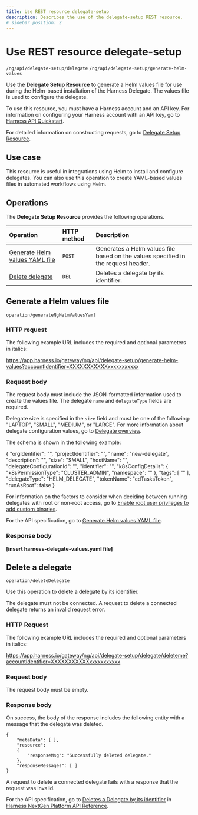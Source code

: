 ```yaml
---
title: Use REST resource delegate-setup
description: Describes the use of the delegate-setup REST resource.
# sidebar_position: 2
---
```



# Use REST resource delegate-setup
`/ng/api/delegate-setup/delegate`
`/ng/api/delegate-setup/generate-helm-values`


Use the **Delegate Setup Resource** to generate a Helm values file for use during the Helm-based installation of the Harness Delegate. The values file is used to configure the delegate.

To use this resource, you must have a Harness account and an API key. For information on configuring your Harness account with an API key, go to [Harness API Quickstart](https://docs.harness.io/article/f0aqiv3td7-api-quickstart).

For detailed information on constructing requests, go to [Delegate Setup Resource](https://apidocs.harness.io/tag/Delegate-Setup-Resource).

## Use case

This resource is useful in integrations using Helm to install and configure delegates. You can also use this operation to create YAML-based values files in automated workflows using Helm.

## Operations

The **Delegate Setup Resource** provides the following operations.

| **Operation** | **HTTP method** | **Description** |
| :-- | :-- | :-- |
| [Generate Helm values YAML file](https://apidocs.harness.io/tag/Delegate-Setup-Resource#operation/generateNgHelmValuesYaml) | `POST` | Generates a Helm values file based on the values specified in the request header. |
| [Delete delegate](https://apidocs.harness.io/tag/Delegate-Setup-Resource#operation/deleteDelegate) | `DEL` | Deletes a delegate by its identifier. |

## Generate a Helm values file

`operation/generateNgHelmValuesYaml`

### HTTP request

The following example URL includes the required and optional parameters in italics:

https://app.harness.io/gateway/ng/api/delegate-setup/generate-helm-values?accountIdentifier=XXXXXXXXXXXxxxxxxxxxxx

### Request body

The request body must include the JSON-formatted information used to create the values file. The delegate `name` and `delegateType` fields are required. 

Delegate size is specified in the `size` field and must be one of the following: "LAPTOP", "SMALL", "MEDIUM", or "LARGE". For more information about delegate configuration values, go to [Delegate overview](/docs/platform/2_Delegates/delegate-concepts/delegate-overview.md).

The schema is shown in the following example:

{
  "orgIdentifier": "",
  "projectIdentifier": "",
  "name": "new-delegate",
  "description": "",
  "size": "SMALL",
  "hostName": "",
  "delegateConfigurationId": "",
  "identifier": "",
  "k8sConfigDetails": {
    "k8sPermissionType": "CLUSTER_ADMIN",
    "namespace": ""
  },
  "tags": [
    ""
  ],
  "delegateType": "HELM_DELEGATE",
  "tokenName": "cdTasksToken",
  "runAsRoot": false
}

For information on the factors to consider when deciding between running delegates with root or non-root access, go to [Enable root user privileges to add custom binaries](/docs/platform/2_Delegates/install-delegates/enable-root-user-privileges-to-add-custom-binaries.md).

For the API specification, go to [Generate Helm values YAML file](https://apidocs.harness.io/tag/Delegate-Setup-Resource#operation/generateNgHelmValuesYaml).

### Response body

**[insert harness-delegate-values.yaml file]**

## Delete a delegate

`operation/deleteDelegate`

Use this operation to delete a delegate by its identifier. 

The delegate must not be connected. A request to delete a connected delegate returns an invalid request error.

### HTTP Request

The following example URL includes the required and optional parameters in italics:

https://app.harness.io/gateway/ng/api/delegate-setup/delegate/deleteme?accountIdentifier=XXXXXXXXXXXxxxxxxxxxxx

### Request body

The request body must be empty.

### Response body

On success, the body of the response includes the following entity with a message that the delegate was deleted. 

```
{
    "metaData": { },
    "resource":
    {
        "responseMsg": "Successfully deleted delegate."
    },
    "responseMessages": [ ]
}
```

A request to delete a connected delegate fails with a response that the request was invalid.

For the API specification, go to [Deletes a Delegate by its identifier](https://apidocs.harness.io/tag/Delegate-Setup-Resource#operation/deleteDelegate) in [Harness NextGen Platform API Reference](https://apidocs.harness.io/).
